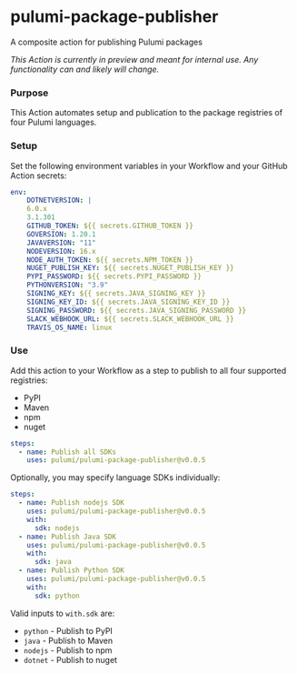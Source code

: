 # pulumi-package-publisher
A composite action for publishing Pulumi packages

_This Action is currently in preview and meant for internal use. Any functionality can and likely will change._

### Purpose
This Action automates setup and publication to the package registries of four Pulumi languages.

### Setup

Set the following environment variables in your Workflow and your GitHub Action secrets:

```yaml
env:
    DOTNETVERSION: |
    6.0.x
    3.1.301
    GITHUB_TOKEN: ${{ secrets.GITHUB_TOKEN }}
    GOVERSION: 1.20.1
    JAVAVERSION: "11"
    NODEVERSION: 16.x
    NODE_AUTH_TOKEN: ${{ secrets.NPM_TOKEN }}
    NUGET_PUBLISH_KEY: ${{ secrets.NUGET_PUBLISH_KEY }}
    PYPI_PASSWORD: ${{ secrets.PYPI_PASSWORD }}
    PYTHONVERSION: "3.9"
    SIGNING_KEY: ${{ secrets.JAVA_SIGNING_KEY }}
    SIGNING_KEY_ID: ${{ secrets.JAVA_SIGNING_KEY_ID }}
    SIGNING_PASSWORD: ${{ secrets.JAVA_SIGNING_PASSWORD }}
    SLACK_WEBHOOK_URL: ${{ secrets.SLACK_WEBHOOK_URL }}
    TRAVIS_OS_NAME: linux
```

### Use

Add this action to your Workflow as a step to publish to all four supported registries:
- PyPI
- Maven
- npm
- nuget

```yaml
steps:
  - name: Publish all SDKs
    uses: pulumi/pulumi-package-publisher@v0.0.5
```

Optionally, you may specify language SDKs individually:

```yaml
steps:
  - name: Publish nodejs SDK
    uses: pulumi/pulumi-package-publisher@v0.0.5
    with:
      sdk: nodejs
  - name: Publish Java SDK
    uses: pulumi/pulumi-package-publisher@v0.0.5
    with:
      sdk: java
  - name: Publish Python SDK
    uses: pulumi/pulumi-package-publisher@v0.0.5
    with:
      sdk: python
```

Valid inputs to `with.sdk` are:

- `python` - Publish to PyPI
- `java` - Publish to Maven
- `nodejs` - Publish to npm
- `dotnet` - Publish to nuget
